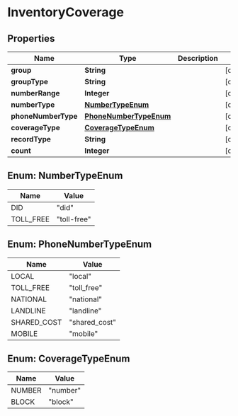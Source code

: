 

# InventoryCoverage


## Properties

Name | Type | Description | Notes
------------ | ------------- | ------------- | -------------
**group** | **String** |  |  [optional]
**groupType** | **String** |  |  [optional]
**numberRange** | **Integer** |  |  [optional]
**numberType** | [**NumberTypeEnum**](#NumberTypeEnum) |  |  [optional]
**phoneNumberType** | [**PhoneNumberTypeEnum**](#PhoneNumberTypeEnum) |  |  [optional]
**coverageType** | [**CoverageTypeEnum**](#CoverageTypeEnum) |  |  [optional]
**recordType** | **String** |  |  [optional]
**count** | **Integer** |  |  [optional]



## Enum: NumberTypeEnum

Name | Value
---- | -----
DID | &quot;did&quot;
TOLL_FREE | &quot;toll-free&quot;



## Enum: PhoneNumberTypeEnum

Name | Value
---- | -----
LOCAL | &quot;local&quot;
TOLL_FREE | &quot;toll_free&quot;
NATIONAL | &quot;national&quot;
LANDLINE | &quot;landline&quot;
SHARED_COST | &quot;shared_cost&quot;
MOBILE | &quot;mobile&quot;



## Enum: CoverageTypeEnum

Name | Value
---- | -----
NUMBER | &quot;number&quot;
BLOCK | &quot;block&quot;



